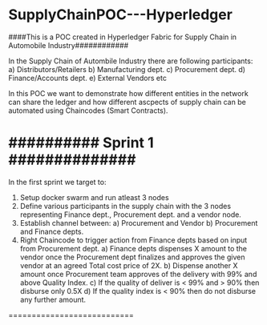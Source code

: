 # SupplyChainPOC---Hyperledger
####This is a POC created in Hyperledger Fabric for Supply Chain in Automobile Industry############

In the Supply Chain of Autombile Industry there are following participants:
a) Distributors/Retailers
b) Manufacturing dept.
c) Procurement dept.
d) Finance/Accounts dept.
e) External Vendors
etc

In this POC we want to demonstrate how different entities in the network can share the ledger and how different ascpects of supply chain can be automated using Chaincodes (Smart Contracts).

########## Sprint 1 ##############
==========================
In the first sprint we target to:

1) Setup docker swarm and run atleast 3 nodes 
2) Define various participants in the supply chain with the 3 nodes representing Finance dept., Procurement dept. and a vendor node.
3) Establish channel between:
  a) Procurement and Vendor
  b) Procurement and Finance depts.
 4) Right Chaincode to trigger action from Finance depts based on input from Procurement dept.
  a) Finance depts dispenses X amount to the vendor once the Procurement dept finalizes and approves the given vendor at an agreed Total cost price of 2X.
  b) Dispense another X amount once Procurement team approves of the delivery with 99% and above Quality Index.
  c) If the quality of deliver is < 99% and > 90% then disburse only 0.5X
  d) If the quality index is < 90% then do not disburse any further amount.
  
===========================


